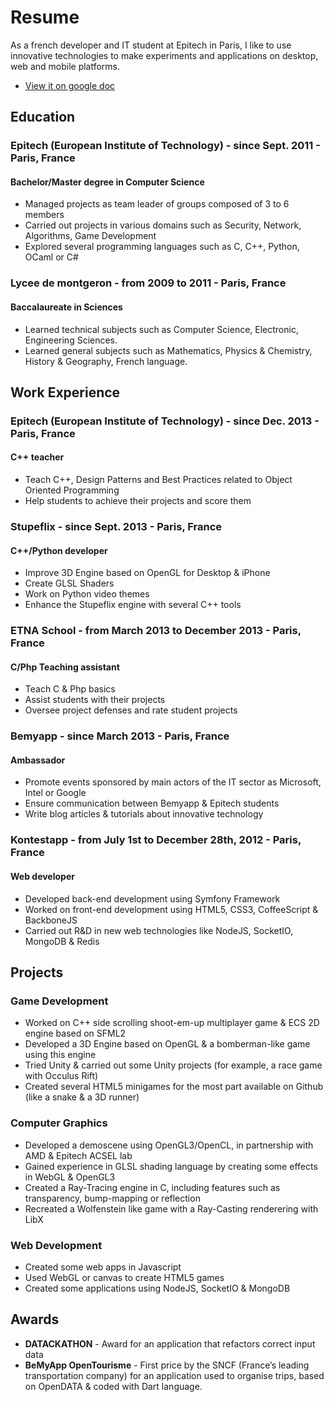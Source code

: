 Resume
======

As a french developer and IT student at Epitech in Paris, I like to use innovative technologies to make experiments and applications on desktop, web and mobile platforms.

- [View it on google doc](https://docs.google.com/document/d/1ufz-7A4BmaDLBP0aaNbknU5nT2YGMcqGq5cYEViuPT0/edit?usp=sharing)

Education
---------
### Epitech (European Institute of Technology) - since Sept. 2011 - Paris, France
#### Bachelor/Master degree in Computer Science
- Managed projects as team leader of groups composed of 3 to 6 members
- Carried out projects in various domains such as Security, Network, Algorithms, Game Development
- Explored several programming languages such as C, C++, Python, OCaml or C#

### Lycee de montgeron - from 2009 to 2011 - Paris, France
#### Baccalaureate in Sciences
- Learned technical subjects such as Computer Science, Electronic, Engineering Sciences.
- Learned general subjects such as Mathematics, Physics & Chemistry, History & Geography, French language.

Work Experience
---------------
### Epitech (European Institute of Technology) - since Dec. 2013 - Paris, France
#### C++ teacher
- Teach C++, Design Patterns and Best Practices related to Object Oriented Programming
- Help students to achieve their projects and score them

### Stupeflix - since Sept. 2013 - Paris, France
#### C++/Python developer
- Improve 3D Engine based on OpenGL for Desktop & iPhone
- Create GLSL Shaders
- Work on Python video themes
- Enhance the Stupeflix engine with several C++ tools

### ETNA School - from March 2013 to December 2013 - Paris, France
#### C/Php Teaching assistant
- Teach C & Php basics
- Assist students with their projects
- Oversee project defenses and rate student projects

### Bemyapp - since March 2013 - Paris, France
#### Ambassador
- Promote events sponsored by main actors of the IT sector as Microsoft, Intel or Google
- Ensure communication between Bemyapp & Epitech students
- Write blog articles & tutorials about innovative technology


### Kontestapp - from July 1st to December 28th, 2012 - Paris, France
#### Web developer
- Developed back-end development using Symfony Framework
- Worked on front-end development using HTML5, CSS3, CoffeeScript & BackboneJS
- Carried out R&D in new web technologies like NodeJS, SocketIO, MongoDB & Redis

Projects
--------
### Game Development
- Worked on C++ side scrolling shoot-em-up multiplayer game & ECS 2D engine based on SFML2
- Developed a 3D Engine based on OpenGL & a bomberman-like game using this engine
- Tried Unity & carried out some Unity projects (for example, a race game with Occulus Rift)
- Created several HTML5 minigames for the most part available on Github (like a snake & a 3D runner)

### Computer Graphics
- Developed a demoscene using OpenGL3/OpenCL, in partnership with AMD & Epitech ACSEL lab
- Gained experience in GLSL shading language by creating some effects in WebGL & OpenGL3
- Created a Ray-Tracing engine in C, including features such as transparency, bump-mapping or reflection
- Recreated a Wolfenstein like game with a Ray-Casting renderering with LibX

### Web Development
- Created some web apps in Javascript
- Used WebGL or canvas to create HTML5 games
- Created some applications using NodeJS, SocketIO & MongoDB

Awards
------
- __DATACKATHON__ - Award for an application that refactors correct input data
- __BeMyApp OpenTourisme__ - First price by the SNCF (France’s leading transportation company)  for an application used to organise trips, based on OpenDATA & coded with Dart language.

